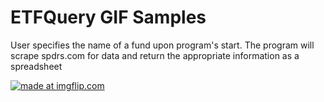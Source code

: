 # ETFQuery GIF Samples
User specifies the name of a fund upon program's start. The program will scrape spdrs.com for data and return the appropriate information as a spreadsheet

<a href="https://imgflip.com/gif/1ql5ts"><img src="https://i.imgflip.com/1ql5ts.gif" title="made at imgflip.com"/></a>
